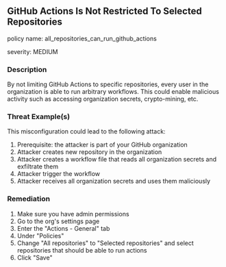 ## GitHub Actions Is Not Restricted To Selected Repositories

policy name: all_repositories_can_run_github_actions

severity: MEDIUM

### Description

By not limiting GitHub Actions to specific repositories, every user in the organization is able to run arbitrary workflows. This could enable malicious activity such as accessing organization secrets, crypto-mining, etc.

### Threat Example(s)

This misconfiguration could lead to the following attack:

1. Prerequisite: the attacker is part of your GitHub organization
2. Attacker creates new repository in the organization
3. Attacker creates a workflow file that reads all organization secrets and exfiltrate them
4. Attacker trigger the workflow
5. Attacker receives all organization secrets and uses them maliciously

### Remediation

1. Make sure you have admin permissions
2. Go to the org's settings page
3. Enter the "Actions - General" tab
4. Under "Policies"
5. Change "All repositories" to "Selected repositories" and select repositories that should be able to run actions
6. Click "Save"
